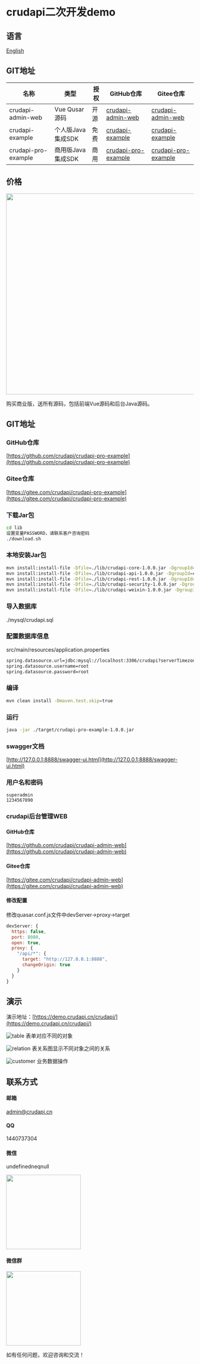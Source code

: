 # crudapi二次开发demo

## 语言
[English](README.md)

## GIT地址
名称 | 类型 | 授权 | GitHub仓库 | Gitee仓库
--- | --- | --- | --- | ---
crudapi-admin-web | Vue Qusar源码 | 开源 | [crudapi-admin-web](https://github.com/crudapi/crudapi-admin-web) | [crudapi-admin-web](https://gitee.com/crudapi/crudapi-admin-web)
crudapi-example| 个人版Java集成SDK | 免费| [crudapi-example](https://github.com/crudapi/crudapi-example) | [crudapi-example](https://gitee.com/crudapi/crudapi-example)
crudapi-pro-example | 商用版Java集成SDK  | 商用 | [crudapi-pro-example](https://github.com/crudapi/crudapi-pro-example) | [crudapi-pro-example](https://gitee.com/crudapi/crudapi-pro-example)

## 价格
<div align="left">
  <img width="540" src="./img/price.png">
</div>

购买商业版，送所有源码，包括前端Vue源码和后台Java源码。

## GIT地址
### GitHub仓库
[https://github.com/crudapi/crudapi-pro-example](https://github.com/crudapi/crudapi-pro-example)

### Gitee仓库
[https://gitee.com/crudapi/crudapi-pro-example](https://gitee.com/crudapi/crudapi-pro-example)

### 下载Jar包
```bash
cd lib
设置变量PASSWORD，请联系客户咨询密码
./download.sh
```

### 本地安装Jar包
```bash
mvn install:install-file -Dfile=./lib/crudapi-core-1.0.0.jar -DgroupId=cn.crudapi -DartifactId=crudapi-core -Dversion=1.0.0 -Dpackaging=jar
mvn install:install-file -Dfile=./lib/crudapi-api-1.0.0.jar -DgroupId=cn.crudapi -DartifactId=crudapi-api -Dversion=1.0.0 -Dpackaging=jar
mvn install:install-file -Dfile=./lib/crudapi-rest-1.0.0.jar -DgroupId=cn.crudapi -DartifactId=crudapi-rest -Dversion=1.0.0 -Dpackaging=jar
mvn install:install-file -Dfile=./lib/crudapi-security-1.0.0.jar -DgroupId=cn.crudapi -DartifactId=crudapi-security -Dversion=1.0.0 -Dpackaging=jar
mvn install:install-file -Dfile=./lib/crudapi-weixin-1.0.0.jar -DgroupId=cn.crudapi -DartifactId=crudapi-weixin -Dversion=1.0.0 -Dpackaging=jar
```

### 导入数据库
./mysql/crudapi.sql

### 配置数据库信息
src/main/resources/application.properties
```bash
spring.datasource.url=jdbc:mysql://localhost:3306/crudapi?serverTimezone=Asia/Shanghai&useUnicode=true&characterEncoding=utf8&useSSL=false&allowPublicKeyRetrieval=true
spring.datasource.username=root
spring.datasource.password=root
```

### 编译
```bash
mvn clean install -Dmaven.test.skip=true
```

### 运行
```bash
java -jar ./target/crudapi-pro-example-1.0.0.jar
```

### swagger文档
[http://127.0.0.1:8888/swagger-ui.html](http://127.0.0.1:8888/swagger-ui.html)

### 用户名和密码
```
superadmin
1234567890
```

### crudapi后台管理WEB
#### GitHub仓库
[https://github.com/crudapi/crudapi-admin-web](https://github.com/crudapi/crudapi-admin-web)

#### Gitee仓库
[https://gitee.com/crudapi/crudapi-admin-web](https://gitee.com/crudapi/crudapi-admin-web)

#### 修改配置
修改quasar.conf.js文件中devServer->proxy->target

```javascript
devServer: {
  https: false,
  port: 8080,
  open: true,
  proxy: {
    "/api/*": {
      target: "http://127.0.0.1:8888",
      changeOrigin: true
    }
  }
}
```

## 演示
演示地址：[https://demo.crudapi.cn/crudapi/](https://demo.crudapi.cn/crudapi/)

![table](./img/table.png)
表单对应不同的对象

![relation](./img/relation.png)
表关系图显示不同对象之间的关系

![customer](./img/customer.png)
业务数据操作

## 联系方式
#### 邮箱
admin@crudapi.cn

#### QQ
1440737304

#### 微信
undefinedneqnull

<div align="left">
  <img width = "200" src="./img/crudapiweixin.jpeg">
</div>

#### 微信群
<div align="left">
  <img width = "200" src="./img/weixinqun.png">
</div>

如有任何问题，欢迎咨询和交流！

